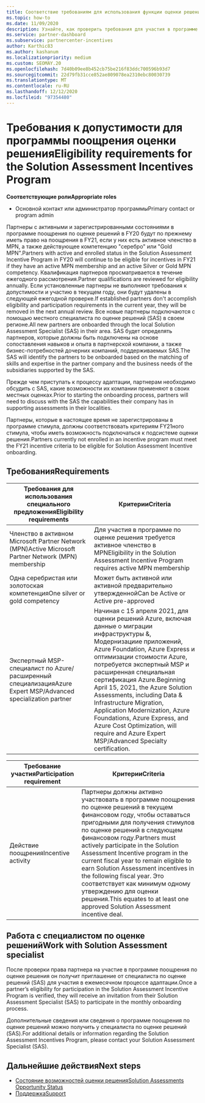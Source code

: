 ```yaml
---
title: Соответствие требованиям для использования функции оценки решений
ms.topic: how-to
ms.date: 11/09/2020
description: Узнайте, как проверить требования для участия в программе поощрения по оценке решений.
ms.service: partner-dashboard
ms.subservice: partnercenter-incentives
author: Karthic83
ms.author: kashanum
ms.localizationpriority: medium
ms.custom: SEOMAY.20
ms.openlocfilehash: 7d40b09ee8b452cb75be216f83ddc700596b93d7
ms.sourcegitcommit: 22d79fb31cce852ae809078ea2310ebc80030739
ms.translationtype: MT
ms.contentlocale: ru-RU
ms.lasthandoff: 12/12/2020
ms.locfileid: "97354480"
---
```

# <a name="eligibility-requirements-for-the-solution-assessment-incentives-program"></a><span data-ttu-id="226d0-103">Требования к допустимости для программы поощрения оценки решения</span><span class="sxs-lookup"><span data-stu-id="226d0-103">Eligibility requirements for the Solution Assessment Incentives Program</span></span>

<span data-ttu-id="226d0-104">**Соответствующие роли**</span><span class="sxs-lookup"><span data-stu-id="226d0-104">**Appropriate roles**</span></span>

- <span data-ttu-id="226d0-105">Основной контакт или администратор программы</span><span class="sxs-lookup"><span data-stu-id="226d0-105">Primary contact or program admin</span></span>

<span data-ttu-id="226d0-106">Партнеры с активными и зарегистрированными состояниями в программе поощрения по оценке решений в FY20 будут по прежнему иметь право на поощрения в FY21, если у них есть активное членство в MPN, а также действующее компетенцию "серебро" или "Gold MPN".</span><span class="sxs-lookup"><span data-stu-id="226d0-106">Partners with active and enrolled status in the Solution Assessment Incentive Program in FY20 will continue to be eligible for incentives in FY21 if they have an active MPN membership and an active Silver or Gold MPN competency.</span></span> <span data-ttu-id="226d0-107">Квалификация партнеров просматривается в течение ежегодного рассмотрения.</span><span class="sxs-lookup"><span data-stu-id="226d0-107">Partner qualifications are reviewed for eligibility annually.</span></span> <span data-ttu-id="226d0-108">Если установленные партнеры не выполняют требования к допустимости и участию в текущем году, они будут удалены в следующей ежегодной проверке.</span><span class="sxs-lookup"><span data-stu-id="226d0-108">If established partners don't accomplish eligibility and participation requirements in the current year, they will be removed in the next annual review.</span></span> <span data-ttu-id="226d0-109">Все новые партнеры подключаются с помощью местного специалиста по оценке решений (SAS) в своем регионе.</span><span class="sxs-lookup"><span data-stu-id="226d0-109">All new partners are onboarded through the local Solution Assessment Specialist (SAS) in their area.</span></span> <span data-ttu-id="226d0-110">SAS будет определять партнеров, которые должны быть подключены на основе сопоставления навыков и опыта в партнерской компании, а также бизнес-потребностей дочерних компаний, поддерживаемых SAS.</span><span class="sxs-lookup"><span data-stu-id="226d0-110">The SAS will identify the partners to be onboarded based on the matching of skills and expertise in the partner company and the business needs of the subsidiaries supported by the SAS.</span></span>

<span data-ttu-id="226d0-111">Прежде чем приступать к процессу адаптации, партнерам необходимо обсудить с SAS, какие возможности их компании применяют в своих местных оценках.</span><span class="sxs-lookup"><span data-stu-id="226d0-111">Prior to starting the onboarding process, partners will need to discuss with the SAS the capabilities their company has in supporting assessments in their localities.</span></span>

<span data-ttu-id="226d0-112">Партнеры, которые в настоящее время не зарегистрированы в программе стимула, должны соответствовать критериям FY21ного стимула, чтобы иметь возможность подключаться к подсистеме оценки решения.</span><span class="sxs-lookup"><span data-stu-id="226d0-112">Partners currently not enrolled in an incentive program must meet the FY21 incentive criteria to be eligible for Solution Assessment Incentive onboarding.</span></span>

## <a name="requirements"></a><span data-ttu-id="226d0-113">Требования</span><span class="sxs-lookup"><span data-stu-id="226d0-113">Requirements</span></span>

|<span data-ttu-id="226d0-114">**Требования для использования специального предложения**</span><span class="sxs-lookup"><span data-stu-id="226d0-114">**Eligibility requirements**</span></span>|<span data-ttu-id="226d0-115">**Критерии**</span><span class="sxs-lookup"><span data-stu-id="226d0-115">**Criteria**</span></span>|
|-----------------------|------------------|
|<span data-ttu-id="226d0-116">Членство в активном Microsoft Partner Network (MPN)</span><span class="sxs-lookup"><span data-stu-id="226d0-116">Active Microsoft Partner Network (MPN) membership</span></span>|<span data-ttu-id="226d0-117">Для участия в программе по оценке решения требуется активное членство в MPN</span><span class="sxs-lookup"><span data-stu-id="226d0-117">Eligibility in the Solution Assessment Incentive Program requires active MPN membership</span></span>|
|<span data-ttu-id="226d0-118">Одна серебристая или золотоская компетенция</span><span class="sxs-lookup"><span data-stu-id="226d0-118">One silver or gold competency</span></span>|<span data-ttu-id="226d0-119">Может быть активной или активной предварительно утвержденной</span><span class="sxs-lookup"><span data-stu-id="226d0-119">Can be Active or Active pre-approved</span></span>|
|<span data-ttu-id="226d0-120">Экспертный MSP-специалист по Azure/расширенный специализация</span><span class="sxs-lookup"><span data-stu-id="226d0-120">Azure Expert MSP/Advanced specialization partner</span></span>|<span data-ttu-id="226d0-121">Начиная с 15 апреля 2021, для оценки решений Azure, включая данные о миграции инфраструктуры &, Модернизациие приложений, Azure Foundation, Azure Express и оптимизации стоимости Azure, потребуется экспертный MSP и расширенная специальная сертификация Azure.</span><span class="sxs-lookup"><span data-stu-id="226d0-121">Beginning April 15, 2021, the Azure Solution Assessments, including Data & Infrastructure Migration, Application Modernization, Azure Foundations, Azure Express, and Azure Cost Optimization, will require and Azure Expert MSP/Advanced Specialty certification.</span></span>|

|<span data-ttu-id="226d0-122">**Требование участия**</span><span class="sxs-lookup"><span data-stu-id="226d0-122">**Participation requirement**</span></span>|<span data-ttu-id="226d0-123">**Критерии**</span><span class="sxs-lookup"><span data-stu-id="226d0-123">**Criteria**</span></span>|
|-------------------------|-------------------------------------|
|<span data-ttu-id="226d0-124">Действие поощрения</span><span class="sxs-lookup"><span data-stu-id="226d0-124">Incentive activity</span></span>|<span data-ttu-id="226d0-125">Партнеры должны активно участвовать в программе поощрения по оценке решений в текущем финансовом году, чтобы оставаться пригодными для получения стимулов по оценке решений в следующем финансовом году.</span><span class="sxs-lookup"><span data-stu-id="226d0-125">Partners must actively participate in the Solution Assessment Incentive program in the current fiscal year to remain eligible to earn Solution Assessment incentives in the following fiscal year.</span></span> <span data-ttu-id="226d0-126">Это соответствует как минимум одному утверждению для оценки решения.</span><span class="sxs-lookup"><span data-stu-id="226d0-126">This equates to at least one approved Solution Assessment incentive deal.</span></span>|

## <a name="work-with-solution-assessment-specialist"></a><span data-ttu-id="226d0-127">Работа с специалистом по оценке решений</span><span class="sxs-lookup"><span data-stu-id="226d0-127">Work with Solution Assessment specialist</span></span>

<span data-ttu-id="226d0-128">После проверки права партнера на участие в программе поощрения по оценке решения он получит приглашение от специалиста по оценке решений (SAS) для участия в ежемесячном процессе адаптации.</span><span class="sxs-lookup"><span data-stu-id="226d0-128">Once a partner’s eligibility for participation in the Solution Assessment Incentive Program is verified, they will receive an invitation from their Solution Assessment Specialist (SAS) to participate in the monthly onboarding process.</span></span>

<span data-ttu-id="226d0-129">Дополнительные сведения или сведения о программе поощрения по оценке решений можно получить у специалиста по оценке решений (SAS).</span><span class="sxs-lookup"><span data-stu-id="226d0-129">For additional details or information regarding the Solution Assessment Incentives Program, please contact your Solution Assessment Specialist (SAS).</span></span>

## <a name="next-steps"></a><span data-ttu-id="226d0-130">Дальнейшие действия</span><span class="sxs-lookup"><span data-stu-id="226d0-130">Next steps</span></span>

- [<span data-ttu-id="226d0-131">Состояние возможностей оценки решения</span><span class="sxs-lookup"><span data-stu-id="226d0-131">Solution Assessments Opportunity Status</span></span>](chip-solution-assessment.md)
- [<span data-ttu-id="226d0-132">Поддержка</span><span class="sxs-lookup"><span data-stu-id="226d0-132">Support</span></span>](report-problems-with-partner-center.md)









